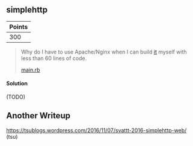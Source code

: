 ## simplehttp

| Points |
|--------|
| 300 |

> Why do I have to use Apache/Nginx when I can build [it](http://simplehttp.svattt.org:31332/guest/) myself with less than 60 lines of code.
>
> [main.rb](./main.rb_6765c5da365a6c855c76bd37442102d6aca65900)

#### Solution

(TODO)

## Another Writeup

https://tsublogs.wordpress.com/2016/11/07/svattt-2016-simplehttp-web/ (tsu)
